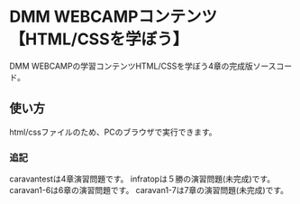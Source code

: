 # DMM WEBCAMPコンテンツ　【HTML/CSSを学ぼう】

DMM WEBCAMPの学習コンテンツHTML/CSSを学ぼう4章の完成版ソースコード。

## 使い方

html/cssファイルのため、PCのブラウザで実行できます。

### 追記

caravantestは4章演習問題です。
infratopは５勝の演習問題(未完成)です。
caravan1-6は6章の演習問題です。
caravan1-7は7章の演習問題(未完成)です。